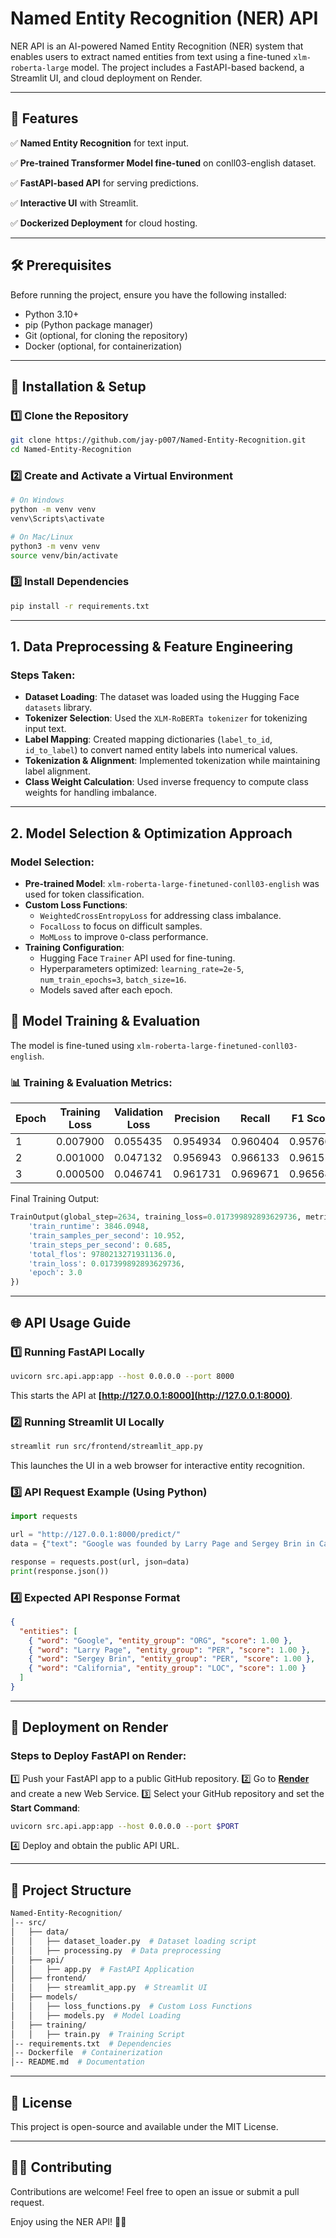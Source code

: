 # Named Entity Recognition (NER) API

NER API is an AI-powered Named Entity Recognition (NER) system that enables users to extract named entities from text using a fine-tuned `xlm-roberta-large` model. The project includes a FastAPI-based backend, a Streamlit UI, and cloud deployment on Render.

---

## 📌 Features

✅ **Named Entity Recognition** for text input.

✅ **Pre-trained Transformer Model fine-tuned** on conll03-english dataset.

✅ **FastAPI-based API** for serving predictions.

✅ **Interactive UI** with Streamlit.

✅ **Dockerized Deployment** for cloud hosting.

---

## 🛠 Prerequisites

Before running the project, ensure you have the following installed:

- Python 3.10+
- pip (Python package manager)
- Git (optional, for cloning the repository)
- Docker (optional, for containerization)

---

## 🚀 Installation & Setup

### 1️⃣ Clone the Repository

```sh
git clone https://github.com/jay-p007/Named-Entity-Recognition.git
cd Named-Entity-Recognition
```

### 2️⃣ Create and Activate a Virtual Environment

```sh
# On Windows
python -m venv venv
venv\Scripts\activate

# On Mac/Linux
python3 -m venv venv
source venv/bin/activate
```

### 3️⃣ Install Dependencies

```sh
pip install -r requirements.txt
```

---

## 1. Data Preprocessing & Feature Engineering

### Steps Taken:

- **Dataset Loading**: The dataset was loaded using the Hugging Face `datasets` library.
- **Tokenizer Selection**: Used the `XLM-RoBERTa tokenizer` for tokenizing input text.
- **Label Mapping**: Created mapping dictionaries (`label_to_id`, `id_to_label`) to convert named entity labels into numerical values.
- **Tokenization & Alignment**: Implemented tokenization while maintaining label alignment.
- **Class Weight Calculation**: Used inverse frequency to compute class weights for handling imbalance.

---

## 2. Model Selection & Optimization Approach

### Model Selection:

- **Pre-trained Model**: `xlm-roberta-large-finetuned-conll03-english` was used for token classification.
- **Custom Loss Functions**:
  - `WeightedCrossEntropyLoss` for addressing class imbalance.
  - `FocalLoss` to focus on difficult samples.
  - `MoMLoss` to improve `O`-class performance.
- **Training Configuration**:
  - Hugging Face `Trainer` API used for fine-tuning.
  - Hyperparameters optimized: `learning_rate=2e-5`, `num_train_epochs=3`, `batch_size=16`.
  - Models saved after each epoch.


## 🎯 Model Training & Evaluation

The model is fine-tuned using `xlm-roberta-large-finetuned-conll03-english`.

### 📊 Training & Evaluation Metrics:

| Epoch | Training Loss | Validation Loss | Precision | Recall   | F1 Score | Accuracy |
| ----- | ------------- | --------------- | --------- | -------- | -------- | -------- |
| 1     | 0.007900      | 0.055435        | 0.954934  | 0.960404 | 0.957661 | 0.991914 |
| 2     | 0.001000      | 0.047132        | 0.956943  | 0.966133 | 0.961516 | 0.993103 |
| 3     | 0.000500      | 0.046741        | 0.961731  | 0.969671 | 0.965685 | 0.993707 |

Final Training Output:

```python
TrainOutput(global_step=2634, training_loss=0.017399892893629736, metrics={
    'train_runtime': 3846.0948,
    'train_samples_per_second': 10.952,
    'train_steps_per_second': 0.685,
    'total_flos': 9780213271931136.0,
    'train_loss': 0.017399892893629736,
    'epoch': 3.0
})
```


---

## 🌐 API Usage Guide

### 1️⃣ Running FastAPI Locally

```sh
uvicorn src.api.app:app --host 0.0.0.0 --port 8000
```

This starts the API at **[http://127.0.0.1:8000](http://127.0.0.1:8000)**.

### 2️⃣ Running Streamlit UI Locally

```sh
streamlit run src/frontend/streamlit_app.py
```

This launches the UI in a web browser for interactive entity recognition.

### 3️⃣ API Request Example (Using Python)

```python
import requests

url = "http://127.0.0.1:8000/predict/"
data = {"text": "Google was founded by Larry Page and Sergey Brin in California."}

response = requests.post(url, json=data)
print(response.json())
```

### 4️⃣ Expected API Response Format

```json
{
  "entities": [
    { "word": "Google", "entity_group": "ORG", "score": 1.00 },
    { "word": "Larry Page", "entity_group": "PER", "score": 1.00 },
    { "word": "Sergey Brin", "entity_group": "PER", "score": 1.00 },
    { "word": "California", "entity_group": "LOC", "score": 1.00 }
  ]
}
```

---

## 🚀 Deployment on Render

### Steps to Deploy FastAPI on Render:

1️⃣ Push your FastAPI app to a public GitHub repository.
2️⃣ Go to **[Render](https://render.com/)** and create a new Web Service.
3️⃣ Select your GitHub repository and set the **Start Command**:

```sh
uvicorn src.api.app:app --host 0.0.0.0 --port $PORT
```

4️⃣ Deploy and obtain the public API URL.

---

## 📂 Project Structure

```sh
Named-Entity-Recognition/
│-- src/
│   ├── data/
│   │   ├── dataset_loader.py  # Dataset loading script
│   │   ├── processing.py  # Data preprocessing
│   ├── api/
│   │   ├── app.py  # FastAPI Application  
│   ├── frontend/
│   │   ├── streamlit_app.py  # Streamlit UI
│   ├── models/
│   │   ├── loss_functions.py  # Custom Loss Functions
│   │   ├── models.py  # Model Loading
│   ├── training/
│   │   ├── train.py  # Training Script
│-- requirements.txt  # Dependencies
│-- Dockerfile  # Containerization
│-- README.md  # Documentation
```

---

## 📌 License

This project is open-source and available under the MIT License.

---

## 👨‍💻 Contributing

Contributions are welcome! Feel free to open an issue or submit a pull request.

Enjoy using the NER API! 🚀🎉

